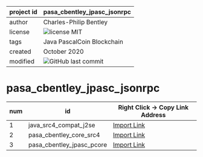 

project id | pasa_cbentley_jpasc_jsonrpc
------------ | -------------
author | Charles-Philip Bentley
license | ![license MIT](https://img.shields.io/badge/license-MIT-yellowgreen.svg?style=plastic)
tags | Java PascalCoin Blockchain
created | October 2020
modified | ![GitHub last commit](https://img.shields.io/github/last-commit/cpbentley/pasa_cbentley_jpasc_jsonrpc.svg?style=plastic)

# pasa_cbentley_jpasc_jsonrpc

num | id | Right Click -> Copy Link Address
----| -- | -------------
1 | java_src4_compat_j2se | [Import Link](https://github.com/cpbentley/java_src4_compat_j2se)
2 | pasa_cbentley_core_src4 | [Import Link](https://github.com/cpbentley/pasa_cbentley_core_src4)
3 | pasa_cbentley_jpasc_pcore | [Import Link](https://github.com/cpbentley/pasa_cbentley_jpasc_pcore)